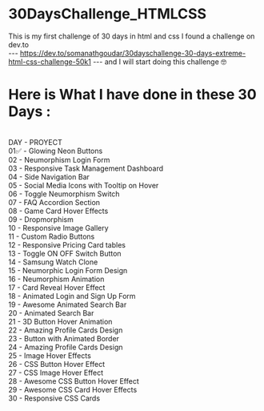 # 30DaysChallenge_HTMLCSS
This is my first challenge of 30 days in html and css
I found a challenge on dev.to  
--- https://dev.to/somanathgoudar/30dayschallenge-30-days-extreme-html-css-challenge-50k1  --- 
and I will start doing this challenge 🤓

 
#  Here is What I have done in these 30 Days : 
<br> DAY -  PROYECT
<br>01✅ - Glowing Neon Buttons
<br>02 - Neumorphism Login Form
<br>03 - Responsive Task Management Dashboard
<br>04 - Side Navigation Bar
<br>05 - Social Media Icons with Tooltip on Hover
<br>06 - Toggle Neumorphism Switch
<br>07 - FAQ Accordion Section
<br>08 - Game Card Hover Effects
<br>09 - Dropmorphism
<br>10 - Responsive Image Gallery
<br>11 - Custom Radio Buttons
<br>12 - Responsive Pricing Card tables
<br>13 - Toggle ON OFF Switch Button
<br>14 - Samsung Watch Clone
<br>15 - Neumorphic Login Form Design
<br>16 - Neumorphism Animation
<br>17 - Card Reveal Hover Effect
<br>18 - Animated Login and Sign Up Form
<br>19 - Awesome Animated Search Bar
<br>20 - Animated Search Bar
<br>21 - 3D Button Hover Animation
<br>22 - Amazing Profile Cards Design
<br>23 - Button with Animated Border
<br>24 - Amazing Profile Cards Design
<br>25 - Image Hover Effects
<br>26 - CSS Button Hover Effect
<br>27 - CSS Image Hover Effect
<br>28 - Awesome CSS Button Hover Effect
<br>29 - Awesome CSS Card Hover Effects
<br>30 - Responsive CSS Cards
